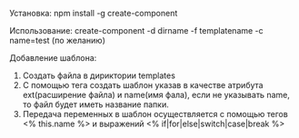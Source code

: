 Установка:
npm install -g create-component

Использование:
create-component -d dirname -f templatename -c name=test (по желанию)

Добавление шаблона:
1. Создать файла в дириктории templates
2. С помощью тега <template ext="js" name="component"></template> создать шаблон указав в качестве атрибута
ext(расширение файла) и name(имя фала), если не указывать name, то файл будет иметь название папки.
3. Передача переменных в шаблон осуществляется с помощью тегов <% this.name %> и выражений <% if|for|else|switch|case|break %>
